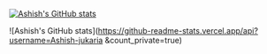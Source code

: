 [![Ashish's GitHub stats](https://github-readme-stats.vercel.app/api?username=Ashish-jukaria)](https://github.com/anuraghazra/github-readme-stats)

![Ashish's GitHub stats](https://github-readme-stats.vercel.app/api?username=Ashish-jukaria &count_private=true)
